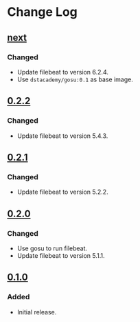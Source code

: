 # Change Log

## [next]

### Changed
- Update filebeat to version 6.2.4.
- Use `dstacademy/gosu:0.1` as base image.

## [0.2.2]

### Changed
- Update filebeat to version 5.4.3.

## [0.2.1]

### Changed
- Update filebeat to version 5.2.2.

## [0.2.0]

### Changed
- Use gosu to run filebeat.
- Update filebeat to version 5.1.1.

## [0.1.0]

### Added
- Initial release.

[next]: https://github.com/dst-academy/docker-filebeat/compare/v0.2.2...HEAD
[0.2.2]: https://github.com/dst-academy/docker-filebeat/compare/v0.2.1...v0.2.2
[0.2.1]: https://github.com/dst-academy/docker-filebeat/compare/v0.2.0...v0.2.1
[0.2.0]: https://github.com/dst-academy/docker-filebeat/compare/v0.1.0...v0.2.0
[0.1.0]: https://github.com/dst-academy/docker-filebeat/compare/a37233a8301a6e532057157f8ed5ae78f909fa54...v0.1.0
